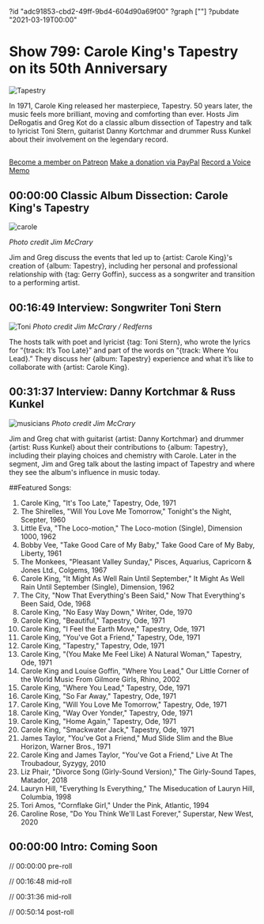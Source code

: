 ?id "adc91853-cbd2-49ff-9bd4-604d90a69f00"
?graph [""]
?pubdate "2021-03-19T00:00"
# Show 799: Carole King's Tapestry on its 50th Anniversary
![Tapestry](https://static.soundopinions.org/images/2021/tapestry.jpeg)

In 1971, Carole King released her masterpiece, Tapestry. 50 years later, the music feels more brilliant, moving and comforting than ever. Hosts Jim DeRogatis and Greg Kot do a classic album dissection of Tapestry and talk to lyricist Toni Stern, guitarist Danny Kortchmar and drummer Russ Kunkel about their involvement on the legendary record. 

##
[Become a member on Patreon](https://www.patreon.com/soundopinions)
[Make a donation via PayPal](https://bit.ly/36zIhZK)
[Record a Voice Memo](https://www.micdropp.com/studio/5febf006eba45/) 


## 00:00:00 Classic Album Dissection: Carole King's Tapestry
![carole](https://static.soundopinions.org/images/2021/media_0.jpeg)

*Photo credit Jim McCrary*

Jim and Greg discuss the events that led up to {artist: Carole King}'s creation of {album: Tapestry}, including her personal and professional relationship with {tag: Gerry Goffin}, success as a songwriter and transition to a performing artist.



## 00:16:49 Interview: Songwriter Toni Stern
![Toni](https://static.soundopinions.org/images/2021/05.jpeg)
*Photo credit Jim McCrary / Redferns*


The hosts talk with poet and lyricist {tag: Toni Stern}, who wrote the lyrics for “{track: It’s Too Late}” and part of the words on “{track: Where You Lead}.” They discuss her {album: Tapestry} experience and what it’s like to collaborate with {artist: Carole King}.


## 00:31:37 Interview: Danny Kortchmar & Russ Kunkel
![musicians](https://static.soundopinions.org/images/2021/discography_0.jpeg)
*Photo credit Jim McCrary*

Jim and Greg chat with guitarist {artist: Danny Kortchmar} and drummer {artist: Russ Kunkel} about their contributions to {album: Tapestry}, including their playing choices and chemistry with Carole. Later in the segment, Jim and Greg talk about the lasting impact of Tapestry and where they see the album's influence in music today.




##Featured Songs:
1. Carole King, "It's Too Late," Tapestry, Ode, 1971
1. The Shirelles, "Will You Love Me Tomorrow," Tonight's the Night, Scepter, 1960
1. Little Eva, "The Loco-motion," The Loco-motion (Single), Dimension 1000, 1962
1. Bobby Vee, "Take Good Care of My Baby," Take Good Care of My Baby, Liberty, 1961
1. The Monkees, "Pleasant Valley Sunday," Pisces, Aquarius, Capricorn & Jones Ltd., Colgems, 1967
1. Carole King, "It Might As Well Rain Until September," It Might As Well Rain Until September (Single), Dimension, 1962
1. The City, "Now That Everything's Been Said," Now That Everything's Been Said, Ode, 1968
1. Carole King, "No Easy Way Down," Writer, Ode, 1970
1. Carole King, "Beautiful," Tapestry, Ode, 1971
1. Carole King, "I Feel the Earth Move," Tapestry, Ode, 1971
1. Carole King, "You've Got a Friend," Tapestry, Ode, 1971
1. Carole King, "Tapestry," Tapestry, Ode, 1971
1. Carole King, "(You Make Me Feel Like) A Natural Woman," Tapestry, Ode, 1971
1. Carole King and Louise Goffin, "Where You Lead," Our Little Corner of the World Music From Gilmore Girls, Rhino, 2002
1. Carole King, "Where You Lead," Tapestry, Ode, 1971
1. Carole King, "So Far Away," Tapestry, Ode, 1971
1. Carole King, "Will You Love Me Tomorrow," Tapestry, Ode, 1971
1. Carole King, "Way Over Yonder," Tapestry, Ode, 1971
1. Carole King, "Home Again," Tapestry, Ode, 1971
1. Carole King, "Smackwater Jack," Tapestry, Ode, 1971
1. James Taylor, "You've Got a Friend," Mud Slide Slim and the Blue Horizon, Warner Bros., 1971
1. Carole King and James Taylor, "You've Got a Friend," Live At The Troubadour, Syzygy, 2010
1. Liz Phair, "Divorce Song (Girly-Sound Version)," The Girly-Sound Tapes, Matador, 2018
1. Lauryn Hill, "Everything Is Everything," The Miseducation of Lauryn Hill, Columbia, 1998
1. Tori Amos, "Cornflake Girl," Under the Pink, Atlantic, 1994
1. Caroline Rose, "Do You Think We'll Last Forever," Superstar, New West, 2020

## 00:00:00 Intro: Coming Soon

// 00:00:00 pre-roll

// 00:16:48 mid-roll

// 00:31:36 mid-roll

// 00:50:14 post-roll
